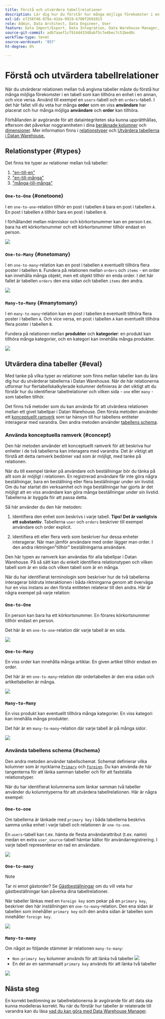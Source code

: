 ```yaml
---
title: Förstå och utvärdera tabellrelationer
description: Lär dig hur du förstår hur många möjliga förekomster i en tabell som kan tillhöra en enhet i en annan.
exl-id: e7256f46-879a-41da-9919-b700f2691013
role: Admin, Data Architect, Data Engineer, User
feature: Data Import/Export, Data Integration, Data Warehouse Manager, Commerce Tables
source-git-commit: adb7aaef1cf914d43348abf5c7e4bec7c51bed0c
workflow-type: tm+mt
source-wordcount: '957'
ht-degree: 0%

---
```


# Förstå och utvärdera tabellrelationer

När du utvärderar relationen mellan två angivna tabeller måste du förstå hur många möjliga förekomster i en tabell som kan tillhöra en enhet i en annan, och vice versa. Använd till exempel en `users`-tabell och en `orders`-tabell. I det här fallet vill du veta hur många **order** som en viss **användare** har placerat och hur många möjliga **användare** och **order** kan tillhöra.

Förhållanden är avgörande för att dataintegriteten ska kunna upprätthållas, eftersom det påverkar noggrannheten i dina [beräknade kolumner](../data-warehouse-mgr/creating-calculated-columns.md) och [dimensioner](../data-warehouse-mgr/manage-data-dimensions-metrics.md). Mer information finns i [relationstyper](#types) och [Utvärdera tabellerna i Datan Warehouse.](#eval)

## Relationstyper {#types}

Det finns tre typer av relationer mellan två tabeller:

1. [&quot;en-till-en&quot;](#onetoone)
1. [&quot;en-till-många&quot;](#onetomany)
1. [&quot;många-till-många&quot;](#manytomany)

### `One-to-One` {#onetoone}

I en `one-to-one`-relation tillhör en post i tabellen `B` bara en post i tabellen `A`. En post i tabellen `A` tillhör bara en post i tabellen `B`.

I förhållandet mellan människor och körkortsnummer kan en person t.ex. bara ha ett körkortsnummer och ett körkortsnummer tillhör endast en person.

![](../../assets/one-to-one.png)

### `One-to-Many` {#onetomany}

I en `one-to-many`-relation kan en post i tabellen `A` eventuellt tillhöra flera poster i tabellen `B`. Fundera på relationen mellan `orders` och `items` - en order kan innehålla många objekt, men ett objekt tillhör en enda order. I det här fallet är tabellen `orders` den ena sidan och tabellen `items` den andra.

![](../../assets/one-to-many_001.png)

### `Many-to-Many` {#manytomany}

I en `many-to-many`-relation kan en post i tabellen `B` eventuellt tillhöra flera poster i tabellen `A`. Och vice versa, en post i tabellen `A` kan eventuellt tillhöra flera poster i tabellen `B`.

Fundera på relationen mellan **produkter** och **kategorier**: en produkt kan tillhöra många kategorier, och en kategori kan innehålla många produkter.

![](../../assets/many-to-many.png)

## Utvärdera dina tabeller {#eval}

Med tanke på vilka typer av relationer som finns mellan tabeller kan du lära dig hur du utvärderar tabellerna i Datan Warehouse. När de här relationerna utformar hur flertabellskalkylerade kolumner definieras är det viktigt att du förstår hur du identifierar tabellrelationer och vilken sida - `one` eller `many` - som tabellen tillhör.

Det finns två metoder som du kan använda för att utvärdera relationen mellan ett givet tabellpar i Datan Warehouse. Den första metoden använder ett [konceptuellt ramverk](#concept) som tar hänsyn till hur tabellens entiteter interagerar med varandra. Den andra metoden använder [tabellens schema](#schema).

### Använda konceptuella ramverk {#concept}

Den här metoden använder ett konceptuellt ramverk för att beskriva hur enheter i de två tabellerna kan interagera med varandra. Det är viktigt att förstå att detta ramverk bedömer vad som är möjligt, med tanke på relationen.

När du till exempel tänker på användare och beställningar bör du tänka på allt som är möjligt i relationen. En registrerad användare får inte göra några beställningar, bara en beställning eller flera beställningar under sin livstid. Om du har startat din verksamhet och inga beställningar har gjorts är det möjligt att en viss användare kan göra många beställningar under sin livstid. Tabellerna är byggda för att passa detta.

Så här använder du den här metoden:

1. Identifiera den enhet som beskrivs i varje tabell. **Tips! Det är vanligtvis ett substantiv**. Tabellerna `user` och `orders` beskriver till exempel användare och order explicit.

1. Identifiera ett eller flera verb som beskriver hur dessa enheter interagerar. När man jämför användare med order lägger man order. I den andra riktningen&quot;tillhör&quot; beställningarna användare.

Den här typen av ramverk kan användas för alla tabellpar i Datan Warehouse. På så sätt kan du enkelt identifiera relationstypen och vilken tabell som är en sida och vilken tabell som är en många.

När du har identifierat terminologin som beskriver hur de två tabellerna interagerar bildruta interaktionen i båda riktningarna genom att överväga hur en viss instans av den första entiteten relaterar till den andra. Här är några exempel på varje relation:

### `One-to-One`

En person kan bara ha ett körkortsnummer. En förares körkortsnummer tillhör endast en person.

Det här är en `one-to-one`-relation där varje tabell är en sida.

![](../../assets/one-to-one3.png)

### `One-to-Many`

En viss order kan innehålla många artiklar. En given artikel tillhör endast en order.

Det här är en `one-to-many`-relation där ordertabellen är den ena sidan och artikeltabellen är många.

![](../../assets/one-to-many3.png)

### `Many-to-Many`

En viss produkt kan eventuellt tillhöra många kategorier. En viss kategori kan innehålla många produkter.

Det här är en `many-to-many`-relation där varje tabell är på många sidor.

![](../../assets/many-to-many3.png)

### Använda tabellens schema {#schema}

Den andra metoden använder tabellschemat. Schemat definierar vilka kolumner som är nycklarna [`Primary`](https://en.wikipedia.org/wiki/Unique_key) och [`Foreign`](https://en.wikipedia.org/wiki/Foreign_key). Du kan använda de här tangenterna för att länka samman tabeller och för att fastställa relationstyper.

När du har identifierat kolumnerna som länkar samman två tabeller använder du kolumntyperna för att utvärdera tabellrelationen. Här är några exempel:

### `One-to-one`

Om tabellerna är länkade med `primary key` i båda tabellerna beskrivs samma unika enhet i varje tabell och relationen är `one-to-one`.

En `users`-tabell kan t.ex. hämta de flesta användarattribut (t.ex. namn) medan en extra `user_source`-tabell hämtar källor för användarregistrering. I varje tabell representerar en rad en användare.

![](../../assets/one-to-one1.png)

### `One-to-many`

>[!NOTE]
>
>Tar ni emot gästorder? Se [Gästbeställningar](../data-warehouse-mgr/guest-orders.md) om du vill veta hur gästbeställningar kan påverka dina tabellrelationer.

När tabeller länkas med en `Foreign key` som pekar på en `primary key`, beskriver den här inställningen en `one-to-many`-relation. Den ena sidan är tabellen som innehåller `primary key` och den andra sidan är tabellen som innehåller `foreign key`.

![](../../assets/one-to-many1.png)

### `Many-to-many`

Om något av följande stämmer är relationen `many-to-many`:

* `Non-primary key` kolumner används för att länka två tabeller
  ![](../../assets/many-to-many1.png)
* En del av en sammansatt `primary key` används för att länka två tabeller

![](../../assets/many-to-mnay2.png)

## Nästa steg

En korrekt bedömning av tabellrelationerna är avgörande för att data ska kunna modelleras korrekt. Nu när du förstår hur tabeller är relaterade till varandra kan du läsa [vad du kan göra med Data Warehouse Manager](../data-warehouse-mgr/tour-dwm.md).
